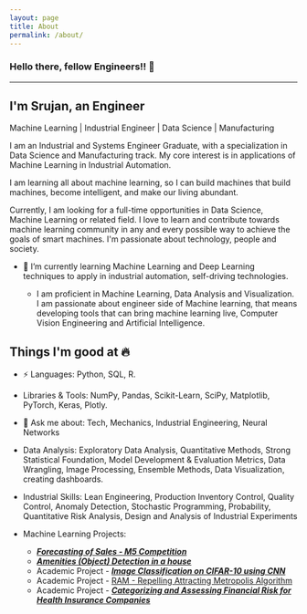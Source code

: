 ```yaml
---
layout: page
title: About
permalink: /about/
---
```



### Hello there, fellow Engineers!! 👋
-----------------------------------------------------------------------
I'm Srujan, an Engineer
---

Machine Learning | Industrial Engineer | Data Science | Manufacturing


I am an Industrial and Systems Engineer Graduate, with a specialization in Data Science and Manufacturing track. My core interest is in applications of Machine Learning in Industrial Automation.

I am learning all about machine learning, so I can build machines that build machines, become intelligent, and make our living abundant.

Currently, I am looking for a full-time opportunities in Data Science, Machine Learning or related field. I love to learn and contribute towards machine learning community in any and every possible way to achieve the goals of smart machines. I'm passionate about technology, people and society.

- 🌱 I’m currently learning Machine Learning and Deep Learning techniques to apply in industrial automation, self-driving technologies.

  - I am proficient in Machine Learning, Data Analysis and Visualization. I am passionate about engineer side of Machine learning, that means developing tools that can bring machine learning live, Computer Vision Engineering and Artificial Intelligence.


Things I'm good at 🔥
-----------------------------------------------------------------------
- ⚡ Languages: Python, SQL, R.

- Libraries & Tools: NumPy, Pandas, Scikit-Learn, SciPy, Matplotlib, PyTorch, Keras, Plotly.

- 💬 Ask me about: Tech, Mechanics, Industrial Engineering, Neural Networks

- Data Analysis: Exploratory Data Analysis, Quantitative Methods, Strong Statistical Foundation, Model Development & Evaluation Metrics, Data Wrangling, Image Processing, Ensemble Methods, Data Visualization, creating dashboards.

- Industrial Skills: Lean Engineering, Production Inventory Control, Quality Control, Anomaly Detection, Stochastic Programming, Probability, Quantitative Risk Analysis, Design and Analysis of Industrial Experiments 

- Machine Learning Projects:
  - [***Forecasting of Sales - M5 Competition***](https://srujanreddyj.github.io/portfolio/2020/09/25/M5_1.html)
  - [***Amenities (Object) Detection in a house***](https://github.com/srujanreddyj/amenity-object-detection)
  - Academic Project - [***Image Classification on CIFAR-10 using CNN***](https://github.com/srujanreddyj/ENGINEERING_DATA_ANALYSIS-ISEN-613---ACADEMIC_PROJECT)
  - Academic Project - [RAM - Repelling Attracting Metropolis Algorithm](https://github.com/srujanreddyj/STAT-654-Term-Project)
  - Academic Project - [***Categorizing and Assessing Financial Risk for Health Insurance Companies***](https://drive.google.com/file/d/1Bq1y1wpQmBldJrNZf1nOw4X72YXfZmuK/view?usp=sharing)


